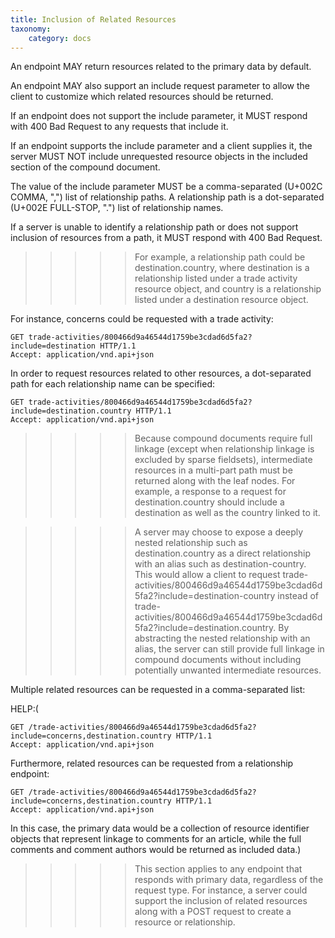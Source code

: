 ```yaml
---
title: Inclusion of Related Resources
taxonomy:
    category: docs
---
```


An endpoint MAY return resources related to the primary data by default.

An endpoint MAY also support an include request parameter to allow the client to customize which related resources should be returned.

If an endpoint does not support the include parameter, it MUST respond with 400 Bad Request to any requests that include it.

If an endpoint supports the include parameter and a client supplies it, the server MUST NOT include unrequested resource objects in the included section of the compound document.

The value of the include parameter MUST be a comma-separated (U+002C COMMA, ",") list of relationship paths. A relationship path is a dot-separated (U+002E FULL-STOP, ".") list of relationship names.

If a server is unable to identify a relationship path or does not support inclusion of resources from a path, it MUST respond with 400 Bad Request.

>>>>> For example, a relationship path could be destination.country, where destination is a relationship listed under a trade activity resource object, and country is a relationship listed under a destination resource object.

For instance, concerns could be requested with a trade activity:

```
GET trade-activities/800466d9a46544d1759be3cdad6d5fa2?include=destination HTTP/1.1
Accept: application/vnd.api+json
```

In order to request resources related to other resources, a dot-separated path for each relationship name can be specified:

```
GET trade-activities/800466d9a46544d1759be3cdad6d5fa2?include=destination.country HTTP/1.1
Accept: application/vnd.api+json
``` 

>>>>> Because compound documents require full linkage (except when relationship linkage is excluded by sparse fieldsets), intermediate resources in a multi-part path must be returned along with the leaf nodes. For example, a response to a request for destination.country should include a destination as well as the country linked to it.

>>>>> A server may choose to expose a deeply nested relationship such as destination.country as a direct relationship with an alias such as destination-country. This would allow a client to request trade-activities/800466d9a46544d1759be3cdad6d5fa2?include=destination-country instead of trade-activities/800466d9a46544d1759be3cdad6d5fa2?include=destination.country. By abstracting the nested relationship with an alias, the server can still provide full linkage in compound documents without including potentially unwanted intermediate resources.

Multiple related resources can be requested in a comma-separated list:

HELP:(
 ```
GET /trade-activities/800466d9a46544d1759be3cdad6d5fa2?include=concerns,destination.country HTTP/1.1
Accept: application/vnd.api+json
```

Furthermore, related resources can be requested from a relationship endpoint:

```
GET /trade-activities/800466d9a46544d1759be3cdad6d5fa2?include=concerns,destination.country HTTP/1.1
Accept: application/vnd.api+json
```

In this case, the primary data would be a collection of resource identifier objects that represent linkage to comments for an article, while the full comments and comment authors would be returned as included data.)

>>>>> This section applies to any endpoint that responds with primary data, regardless of the request type. For instance, a server could support the inclusion of related resources along with a POST request to create a resource or relationship.

